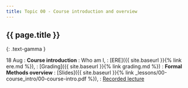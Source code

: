 ```yaml
---
title: Topic 00 - Course introduction and overview
---
```


## {{ page.title }}
{: .text-gamma }

18 Aug
: **Course introduction**
  : Who am I,
  : [ERE]({{ site.baseurl }}{% link ere.md %}),
  : [Grading]({{ site.baseurl }}{% link grading.md %})
: **Formal Methods overview**
  : [Slides]({{ site.baseurl }}{% link _lessons/00-course_intro/00-course-intro.pdf %}),
  : [Recorded lecture](https://youtu.be/rrcR4A_SB8Q)
